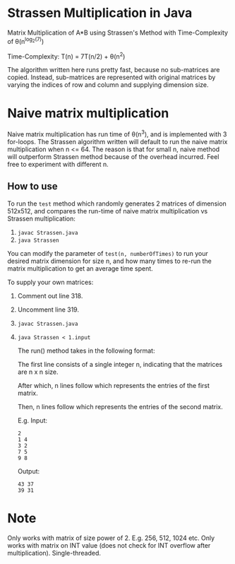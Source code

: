 # Strassen Multiplication in Java

Matrix Multiplication of A*B using Strassen's Method with Time-Complexity of θ(n<sup>log<sub>2</sub>(7)</sup>)

Time-Complexity: T(n) = 7T(n/2) + θ(n<sup>2</sup>)

The algorithm written here runs pretty fast, because no sub-matrices are copied. Instead, sub-matrices are represented with original matrices by varying the indices of row and column and supplying dimension size.

# Naive matrix multiplication

Naive matrix multiplication has run time of θ(n<sup>3</sup>), and is implemented with 3 for-loops. The Strassen algorithm written will default to run the naive matrix multiplication when n <= 64. The reason is that for small n, naive method will outperform Strassen method because of the overhead incurred. Feel free to experiment with different n.



## How to use
To run the `test` method which randomly generates 2 matrices of dimension 512x512, and compares the run-time of naive matrix multiplication vs Strassen multiplication:
1. `javac Strassen.java`
2. `java Strassen`

You can modify the parameter of `test(n, numberOfTimes)` to run your desired matrix dimension for size n, and how many times to re-run the matrix multiplication to get an average time spent.


To supply your own matrices:
1. Comment out line 318.
2. Uncomment line 319.
3. `javac Strassen.java`
4. `java Strassen < 1.input`

    
     The run() method takes in the following format:
     
     The first line consists of a single integer n, indicating that the matrices are n x n size.
     
     After which, n lines follow which represents the entries of the first matrix.
     
     Then, n lines follow which represents the entries of the second matrix.
     
     E.g. Input:
     ```
     2
     1 4
     3 2
     7 5
     9 8
     ```
     Output:
     ```
     43 37
     39 31
     ```
     
     
# Note
Only works with matrix of size power of 2. E.g. 256, 512, 1024 etc. Only works with matrix on INT value (does not check for INT overflow after multiplication). Single-threaded. 
       

